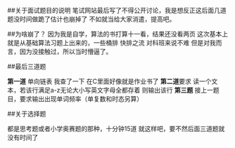 ##关于面试题目的说明
笔试网站最后写了不得公开讨论，我是想反正这后面几道题没时间做跪了估计也崩掉了 不如就当给大家消遣，提高吧。


##为啥崩了？
因为我是自学，算法的书打算十一看，结果还没看两页 这次基本上就是从基础算法习题上出来的，一些桶排 快排之流 对科班来说不难
但是对我而言，因为没接触过，所以当时懵逼了。

##最后三道题

**第一道** 单向链表 我查了一下 在C里面好像就是作业书了
**第二道**要求 读一个文本，若该行满足a-z无论大小写英文字母全都存着 则输出该行
**第三题** 接上一题目，要求输出出现单词频率（单复数和时态另算）

##关于选择题

都是思考题或者小学奥赛题的那种，十分钟15道 就这样吧，要不然后面三道题就没有时间了
